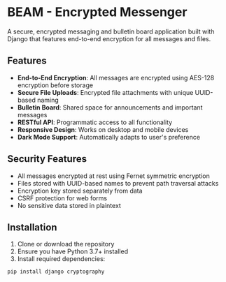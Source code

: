# BEAM - Encrypted Messenger

A secure, encrypted messaging and bulletin board application built with Django that features end-to-end encryption for all messages and files.

## Features

- **End-to-End Encryption**: All messages are encrypted using AES-128 encryption before storage
- **Secure File Uploads**: Encrypted file attachments with unique UUID-based naming
- **Bulletin Board**: Shared space for announcements and important messages
- **RESTful API**: Programmatic access to all functionality
- **Responsive Design**: Works on desktop and mobile devices
- **Dark Mode Support**: Automatically adapts to user's preference

## Security Features

- All messages encrypted at rest using Fernet symmetric encryption
- Files stored with UUID-based names to prevent path traversal attacks
- Encryption key stored separately from data
- CSRF protection for web forms
- No sensitive data stored in plaintext

## Installation

1. Clone or download the repository
2. Ensure you have Python 3.7+ installed
3. Install required dependencies:

```bash
pip install django cryptography
